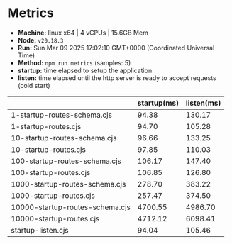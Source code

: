 # Metrics
* __Machine:__ linux x64 | 4 vCPUs | 15.6GB Mem
* __Node:__ `v20.18.3`
* __Run:__ Sun Mar 09 2025 17:02:10 GMT+0000 (Coordinated Universal Time)
* __Method:__ `npm run metrics` (samples: 5)
* __startup:__ time elapsed to setup the application
* __listen:__ time elapsed until the http server is ready to accept requests (cold start)

| | startup(ms) | listen(ms) |
|-| -       | -      |
| 1-startup-routes-schema.cjs | 94.38 | 130.17 |
| 1-startup-routes.cjs | 94.70 | 105.28 |
| 10-startup-routes-schema.cjs | 96.66 | 133.25 |
| 10-startup-routes.cjs | 97.85 | 110.03 |
| 100-startup-routes-schema.cjs | 106.17 | 147.40 |
| 100-startup-routes.cjs | 106.85 | 126.80 |
| 1000-startup-routes-schema.cjs | 278.70 | 383.22 |
| 1000-startup-routes.cjs | 257.47 | 374.50 |
| 10000-startup-routes-schema.cjs | 4700.55 | 4986.70 |
| 10000-startup-routes.cjs | 4712.12 | 6098.41 |
| startup-listen.cjs | 94.04 | 105.46 |
